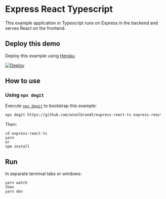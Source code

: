 # Express React Typescript

This example application in Typescript runs on Express in the backend and serves React on the frontend.

## Deploy this demo

Deploy this example using [Heroku](https://www.heroku.com/)

[![Deploy](https://www.herokucdn.com/deploy/button.svg)](https://heroku.com/deploy?template=https://github.com/anselbrandt/express-react-ts)

## How to use

### Using `npx degit`

Execute [`npx degit`](https://github.com/Rich-Harris/degit) to bootstrap this example:

```bash
npx degit https://github.com/anselbrandt/express-react-ts express-react-ts
```

Then:

```
cd express-react-ts
yarn
or
npm install
```

## Run

In separate terminal tabs or windows:

```
yarn watch
then
yarn dev
```
